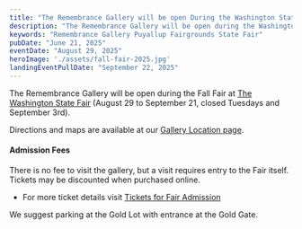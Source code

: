 ```yaml
---
title: "The Remembrance Gallery will be open During the Washington State Fair"
description: "The Remembrance Gallery will be open during the Washington State Fair - August 29 to September 21 (closed Tuesdays and September 3rd)"
keywords: "Remembrance Gallery Puyallup Fairgrounds State Fair"
pubDate: "June 21, 2025"
eventDate: "August 29, 2025"
heroImage: './assets/fall-fair-2025.jpg'
landingEventPullDate: "September 22, 2025"
---
```


The Remembrance Gallery will be open during the Fall Fair at [The Washington State Fair](https://www.thefair.com/washington-state-fair/fair-event-details/) (August 29 to September 21, closed Tuesdays and September 3rd).

Directions and maps are available at our [Gallery Location page](/gallery/gallery-location).

#### Admission Fees
There is no fee to visit the gallery, but a visit requires entry to the Fair itself. Tickets may be discounted when purchased online.

* For more ticket details visit [Tickets for Fair Admission](https://www.thefair.com/events-tickets/tickets/)

We suggest parking at the Gold Lot with entrance at the Gold Gate. 
 